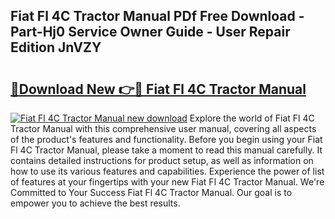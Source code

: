 ## Fiat Fl 4C Tractor Manual PDf Free Download - Part-Hj0 Service Owner Guide - User Repair Edition JnVZY

# <h2><a href="http://bc4893.oget.top/?id=Fiat+Fl+4C+Tractor+Manual">🔗Download New 👉🔴 Fiat Fl 4C Tractor Manual</a></h2>

[![Fiat Fl 4C Tractor Manual new download](https://i.imgur.com/5g1atiW.png)](http://bc4893.oget.top/?id=Fiat+Fl+4C+Tractor+Manual)
Explore the world of Fiat Fl 4C Tractor Manual with this comprehensive user manual, covering all aspects of the product's features and functionality. Before you begin using your Fiat Fl 4C Tractor Manual, please take a moment to read this manual carefully. It contains detailed instructions for product setup, as well as information on how to use its various features and capabilities. Experience the power of list of features at your fingertips with your new Fiat Fl 4C Tractor Manual. We're Committed to Your Success Fiat Fl 4C Tractor Manual. Our goal is to empower you to achieve the best results.
